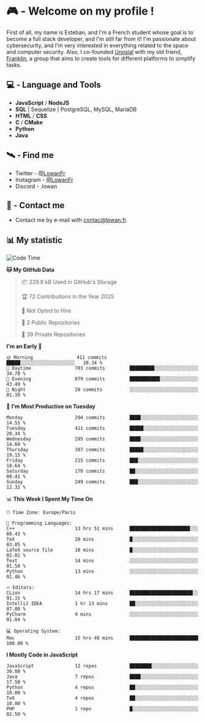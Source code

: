 # 🎮 - Welcome on my profile !
First of all, my name is Esteban, and I'm a French student whose goal is to become a full stack developer, and I'm still far from it!
I'm passionate about cybersecurity, and I'm very interested in everything related to the space and computer security.
Also, I co-founded [Unosial](https://github.com/Unosial) with my old friend, [Franklin](https://github.com/AbaFranklin/), a group that aims to create tools for different platforms to simplify tasks. 



## 💻 - Language and Tools
- **JavaScript** / **NodeJS**
- **SQL** | Sequelize | PostgreSQL, MySQL, MariaDB
- **HTML** / **CSS**
- **C** / **CMake**
- **Python**
- **Java**

## 🛰️ - Find me

 - Twitter - [@LowanFr](https://twitter.com/LowanFr/)
 - Instagram - [@LowanFr](https://instagram.com/LowanFr)
 - Discord -  .lowan
 
## 📡 - Contact me
 - Contact me by e-mail with [contac@lowan.fr](mailto:contact@lowan.fr).

## 📊 My statistic
<!--START_SECTION:waka-->
![Code Time](http://img.shields.io/badge/Code%20Time-1%2C271%20hrs%2051%20mins-blue)

**🐱 My GitHub Data** 

> 📦 229.8 kB Used in GitHub's Storage 
 > 
> 🏆 72 Contributions in the Year 2025
 > 
> 🚫 Not Opted to Hire
 > 
> 📜 2 Public Repositories 
 > 
> 🔑 39 Private Repositories 
 > 
**I'm an Early 🐤** 

```text
🌞 Morning                411 commits         █████░░░░░░░░░░░░░░░░░░░░   20.34 % 
🌆 Daytime                703 commits         █████████░░░░░░░░░░░░░░░░   34.78 % 
🌃 Evening                879 commits         ███████████░░░░░░░░░░░░░░   43.49 % 
🌙 Night                  28 commits          ░░░░░░░░░░░░░░░░░░░░░░░░░   01.39 % 
```
📅 **I'm Most Productive on Tuesday** 

```text
Monday                   294 commits         ████░░░░░░░░░░░░░░░░░░░░░   14.55 % 
Tuesday                  411 commits         █████░░░░░░░░░░░░░░░░░░░░   20.34 % 
Wednesday                295 commits         ████░░░░░░░░░░░░░░░░░░░░░   14.60 % 
Thursday                 387 commits         █████░░░░░░░░░░░░░░░░░░░░   19.15 % 
Friday                   215 commits         ███░░░░░░░░░░░░░░░░░░░░░░   10.64 % 
Saturday                 170 commits         ██░░░░░░░░░░░░░░░░░░░░░░░   08.41 % 
Sunday                   249 commits         ███░░░░░░░░░░░░░░░░░░░░░░   12.32 % 
```


📊 **This Week I Spent My Time On** 

```text
🕑︎ Time Zone: Europe/Paris

💬 Programming Languages: 
C++                      13 hrs 51 mins      ██████████████████████░░░   88.43 % 
TeX                      28 mins             █░░░░░░░░░░░░░░░░░░░░░░░░   03.05 % 
LaTeX source file        18 mins             █░░░░░░░░░░░░░░░░░░░░░░░░   02.01 % 
Text                     14 mins             ░░░░░░░░░░░░░░░░░░░░░░░░░   01.50 % 
Python                   13 mins             ░░░░░░░░░░░░░░░░░░░░░░░░░   01.46 % 

🔥 Editors: 
CLion                    14 hrs 17 mins      ███████████████████████░░   91.15 % 
IntelliJ IDEA            1 hr 13 mins        ██░░░░░░░░░░░░░░░░░░░░░░░   07.80 % 
PyCharm                  9 mins              ░░░░░░░░░░░░░░░░░░░░░░░░░   01.04 % 

💻 Operating System: 
Mac                      15 hrs 40 mins      █████████████████████████   100.00 % 
```

**I Mostly Code in JavaScript** 

```text
JavaScript               12 repos            ████████░░░░░░░░░░░░░░░░░   30.00 % 
Java                     7 repos             ████░░░░░░░░░░░░░░░░░░░░░   17.50 % 
Python                   4 repos             ██░░░░░░░░░░░░░░░░░░░░░░░   10.00 % 
TeX                      4 repos             ██░░░░░░░░░░░░░░░░░░░░░░░   10.00 % 
PHP                      1 repo              █░░░░░░░░░░░░░░░░░░░░░░░░   02.50 % 
```




<!--END_SECTION:waka-->
